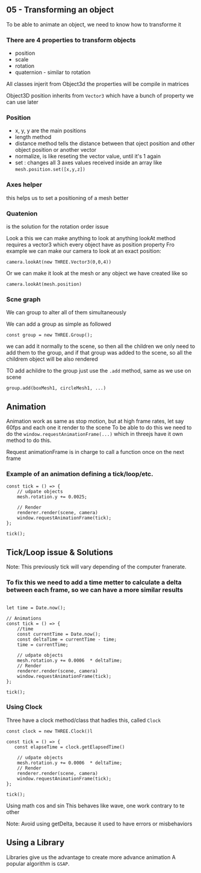 ## 05 - Transforming an object
To be able to animate an object, we need to know how to transforme it<br/>

### There are 4 properties to transform objects
* position
* scale
* rotation
* quaternion - similar to rotation

All classes injerit from Object3d
the properties will be compile in matrices

Object3D position inherits from `Vector3` which have a bunch of property we can use later

### Position
* x, y, y are the main positions
* length method
* distance method tells the distance between that oject position and other object position or another vector
* normalize, is like reseting the vector value, until it's 1 again
* set : changes all 3 axes values received inside an array like `mesh.position.set([x,y,z])`

### Axes helper
this helps us to set a positioning of a mesh better

### Quatenion 
is the solution for the rotation order issue

Look a this
we can make anything to look at anything
lookAt method requires a vector3 which every object have as position property
Fro example we can make our camera to look at an exact position:
```
camera.lookAt(new THREE.Vector3(0,0,4))
```
Or we can make it look at the mesh or any object we have created like so
```
camera.lookAt(mesh.position)
```

### Scne graph
We can group to alter all of them simultaneously

We can add a group as simple as followed
```
const group = new THREE.Group();
```

we can add it normally to the scene, so then all the children we only need to add them to the group, and if that group was added to the scene, so all the childrem object will be also rendered

TO add achildre to the group just use the `.add` method, same as we use on scene
```
group.add(boxMesh1, circleMesh1, ...)
```

## Animation
Animation work as same as stop motion, but at high frame rates, let say 60fps and each one it render to the scene
To be able to do this we need to do the `window.requestAnimationFrame(...)` which in threejs have it own method to do this.

Request animationFrame is in charge to call a function once on the next frame

### Example of an animation defining a tick/loop/etc. 
```
const tick = () => {
    // udpate objects
    mesh.rotation.y += 0.0025;

    // Render
    renderer.render(scene, camera)
    window.requestAnimationFrame(tick);
};

tick();

```
## Tick/Loop issue & Solutions

Note: This previously tick will vary depending of the computer franerate.
### To fix this we need to add a time metter to calculate a delta between each frame, so we can have a more similar results
```

let time = Date.now();

// Animations
const tick = () => {
    //time
    const currentTime = Date.now();
    const deltaTime = currentTime - time;
    time = currentTime;

    // udpate objects
    mesh.rotation.y += 0.0006  * deltaTime;
    // Render
    renderer.render(scene, camera)
    window.requestAnimationFrame(tick);
};

tick();
```
### Using Clock
Three have a clock method/class that hadles this, called `Clock`
```
const clock = new THREE.Clock()l

const tick = () => {
   const elapseTime = clock.getElapsedTime()

    // udpate objects
    mesh.rotation.y += 0.0006  * deltaTime;
    // Render
    renderer.render(scene, camera)
    window.requestAnimationFrame(tick);
};

tick();
```

Using math cos and sin
This behaves like wave, one work contrary to te other

Note:
Avoid using getDelta, because it used to have errors or misbehaviors

## Using a Library
Libraries give us the advantage to create more advance animation
A popular algorithm is `GSAP`.

